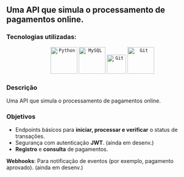 ## Uma API que simula o processamento de pagamentos online.

### Tecnologias utilizadas: 
<div align="center">
	<code><img width="70" src="https://github.com/user-attachments/assets/69cde6f4-a5fb-4f64-96d4-b3d36c671489" alt="Python" title="Node"/></code>
	<code><img width="70" src="https://github.com/user-attachments/assets/416934d6-2443-4b3c-bdde-e0f9dfad9f19" alt="MySQL" title="NestJS"/></code>
	<code><img width="50" src="https://user-images.githubusercontent.com/25181517/192108372-f71d70ac-7ae6-4c0d-8395-51d8870c2ef0.png" alt="Git" title="JWT"/></code>
  <code><img width="70" src="https://github.com/user-attachments/assets/2fccc7e2-fe64-4e1b-a671-8f1b8109e6fa" alt="Git" title="Vue"/></code>
</div>

### Descrição
Uma API que simula o processamento de pagamentos online.

### Objetivos 

- Endpoints básicos para **iniciar, processar e verificar** o status de transações.
- Segurança com autenticação **JWT**. (ainda em desenv.)
- **Registro** e **consulta** de pagamentos.

**Webhooks**: Para notificação de eventos (por exemplo, pagamento aprovado). (ainda em desenv.)